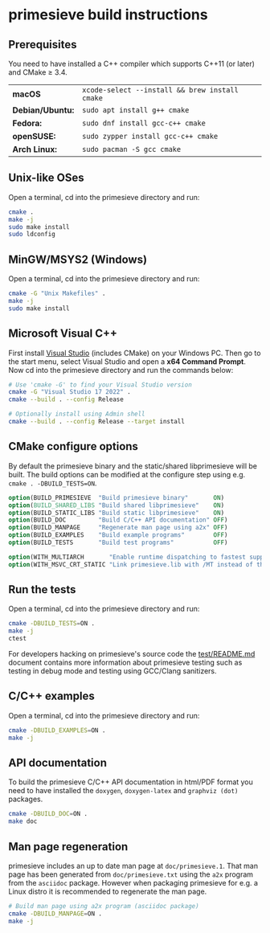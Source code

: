 # primesieve build instructions

## Prerequisites

You need to have installed a C++ compiler which supports C++11 (or later) and CMake ≥ 3.4.

<table>
    <tr>
        <td><b>macOS</b></td>
        <td><code>xcode-select --install && brew install cmake</code></td>
    </tr>
    <tr>
        <td><b>Debian/Ubuntu:</b></td>
        <td><code>sudo apt install g++ cmake</code></td>
    </tr>
    <tr>
        <td><b>Fedora:</b></td>
        <td><code>sudo dnf install gcc-c++ cmake</code></td>
    </tr>
    <tr>
        <td><b>openSUSE:</b></td>
        <td><code>sudo zypper install gcc-c++ cmake</code></td>
    </tr>
    <tr>
        <td><b>Arch Linux:</b></td>
        <td><code>sudo pacman -S gcc cmake</code></td>
    </tr>
</table>

## Unix-like OSes

Open a terminal, cd into the primesieve directory and run:

```bash
cmake .
make -j
sudo make install
sudo ldconfig
```

## MinGW/MSYS2 (Windows)

Open a terminal, cd into the primesieve directory and run:

```bash
cmake -G "Unix Makefiles" .
make -j
sudo make install
```

## Microsoft Visual C++

First install [Visual Studio](https://visualstudio.microsoft.com/downloads/)
(includes CMake) on your Windows PC. Then go to the start menu, select Visual
Studio and open a **x64 Command Prompt**. Now cd into the primesieve directory
and run the commands below:

```bash
# Use 'cmake -G' to find your Visual Studio version
cmake -G "Visual Studio 17 2022" .
cmake --build . --config Release

# Optionally install using Admin shell
cmake --build . --config Release --target install
```

## CMake configure options

By default the primesieve binary and the static/shared libprimesieve will be
built. The build options can be modified at the configure step using e.g.
```cmake . -DBUILD_TESTS=ON```.

```CMake
option(BUILD_PRIMESIEVE  "Build primesieve binary"       ON)
option(BUILD_SHARED_LIBS "Build shared libprimesieve"    ON)
option(BUILD_STATIC_LIBS "Build static libprimesieve"    ON)
option(BUILD_DOC         "Build C/C++ API documentation" OFF)
option(BUILD_MANPAGE     "Regenerate man page using a2x" OFF)
option(BUILD_EXAMPLES    "Build example programs"        OFF)
option(BUILD_TESTS       "Build test programs"           OFF)

option(WITH_MULTIARCH       "Enable runtime dispatching to fastest supported CPU instruction set" ON)
option(WITH_MSVC_CRT_STATIC "Link primesieve.lib with /MT instead of the default /MD" OFF)
```

## Run the tests

Open a terminal, cd into the primesieve directory and run:

```bash
cmake -DBUILD_TESTS=ON .
make -j
ctest
```

For developers hacking on primesieve's source code the
[test/README.md](../test/README.md) document contains more information
about primesieve testing such as testing in debug mode and testing
using GCC/Clang sanitizers.

## C/C++ examples

Open a terminal, cd into the primesieve directory and run:

```bash
cmake -DBUILD_EXAMPLES=ON .
make -j
```

## API documentation

To build the primesieve C/C++ API documentation in html/PDF format
you need to have installed the ```doxygen```, ```doxygen-latex``` and
```graphviz (dot)``` packages.

```bash
cmake -DBUILD_DOC=ON .
make doc
```

## Man page regeneration

primesieve includes an up to date man page at ```doc/primesieve.1```.
That man page has been generated from ```doc/primesieve.txt``` using
the ```a2x``` program from the ```asciidoc``` package. However when
packaging primesieve for e.g. a Linux distro it is recommended to
regenerate the man page.

```bash
# Build man page using a2x program (asciidoc package)
cmake -DBUILD_MANPAGE=ON .
make -j
```
